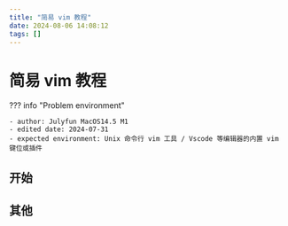 ```yaml
---
title: "简易 vim 教程"
date: 2024-08-06 14:08:12
tags: []
---
```

# 简易 vim 教程

??? info "Problem environment"

    - author: Julyfun MacOS14.5 M1
    - edited date: 2024-07-31
    - expected environment: Unix 命令行 vim 工具 / Vscode 等编辑器的内置 vim 键位或插件

## 开始

## 其他
